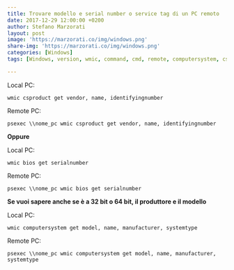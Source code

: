```yaml
---
title: Trovare modello e serial number o service tag di un PC remoto
date: 2017-12-29 12:00:00 +0200
author: Stefano Marzorati
layout: post
image: 'https://marzorati.co/img/windows.png'
share-img: 'https://marzorati.co/img/windows.png'
categories: [Windows]
tags: [Windows, version, wmic, command, cmd, remote, computersystem, csproduct, identifyingnumber, serialnumber, systemtype, vendor]

---
```

Local PC:
	
`wmic csproduct get vendor, name, identifyingnumber`
	
Remote PC:   
	
`psexec \\nome_pc wmic csproduct get vendor, name, identifyingnumber`
	
**Oppure**   

Local PC:   

`wmic bios get serialnumber`
	
Remote PC:   

`psexec \\nome_pc wmic bios get serialnumber`
	
**Se vuoi sapere anche se è a 32 bit o 64 bit, il produttore e il modello**

Local PC:   

`wmic computersystem get model, name, manufacturer, systemtype`
	
Remote PC:   

`psexec \\nome_pc wmic computersystem get model, name, manufacturer, systemtype`